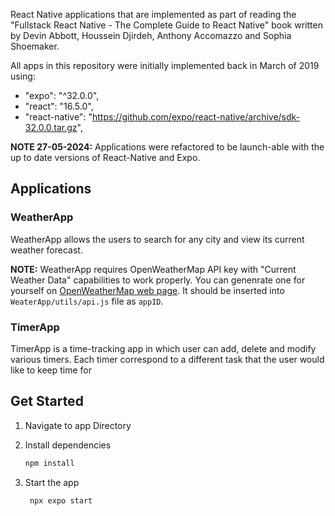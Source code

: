 React Native applications that are implemented as part of reading the "Fullstack React Native - The Complete Guide to React Native" book written by Devin Abbott, Houssein Djirdeh, Anthony Accomazzo and Sophia Shoemaker.

All apps in this repository were initially implemented back in March of 2019 using:
- "expo": "^32.0.0",
- "react": "16.5.0",
- "react-native": "https://github.com/expo/react-native/archive/sdk-32.0.0.tar.gz",

**NOTE 27-05-2024:** Applications were refactored to be launch-able with the up to date versions of React-Native and Expo.

## Applications

### WeatherApp
WeatherApp allows the users to search for any city and view its current weather forecast.

**NOTE:** WeatherApp requires OpenWeatherMap API key with "Current Weather Data" capabilities to work properly. You can genenrate one for yourself on [OpenWeatherMap web page](https://openweathermap.org/api). It should be inserted into `WeaterApp/utils/api.js` file as `appID`.

### TimerApp
TimerApp is a time-tracking app in which user can add, delete and modify various timers. Each timer correspond to a different task that the user would like to keep time for

## Get Started

1. Navigate to app Directory

2. Install dependencies

   ```bash
   npm install
   ```

3. Start the app

   ```bash
    npx expo start
   ```
